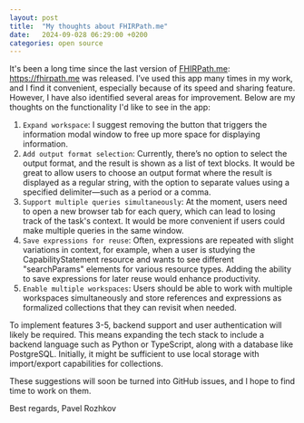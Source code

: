 ```yaml
---
layout: post
title:  "My thoughts about FHIRPath.me"
date:   2024-09-028 06:29:00 +0200
categories: open source
---
```

It's been a long time since the last version of [FHIRPath.me]: https://fhirpath.me was released. I’ve used this app many times in my work, and I find it convenient, especially because of its speed and sharing feature. However, I have also identified several areas for improvement. Below are my thoughts on the functionality I'd like to see in the app:

1. `Expand workspace`: I suggest removing the button that triggers the information modal window to free up more space for displaying information.
2. `Add output format selection`: Currently, there’s no option to select the output format, and the result is shown as a list of text blocks. It would be great to allow users to choose an output format where the result is displayed as a regular string, with the option to separate values using a specified delimiter—such as a period or a comma.
3. `Support multiple queries simultaneously`: At the moment, users need to open a new browser tab for each query, which can lead to losing track of the task's context. It would be more convenient if users could make multiple queries in the same window.
4. `Save expressions for reuse`: Often, expressions are repeated with slight variations in context, for example, when a user is studying the CapabilityStatement resource and wants to see different "searchParams" elements for various resource types. Adding the ability to save expressions for later reuse would enhance productivity.
5. `Enable multiple workspaces`: Users should be able to work with multiple workspaces simultaneously and store references and expressions as formalized collections that they can revisit when needed.

To implement features 3-5, backend support and user authentication will likely be required. This means expanding the tech stack to include a backend language such as Python or TypeScript, along with a database like PostgreSQL. Initially, it might be sufficient to use local storage with import/export capabilities for collections.

These suggestions will soon be turned into GitHub issues, and I hope to find time to work on them.

[FHIRPath.me]: https://fhirpath.me
[Source Code]: https://github.com/projkov/fhirpath-ui

Best regards,
Pavel Rozhkov
